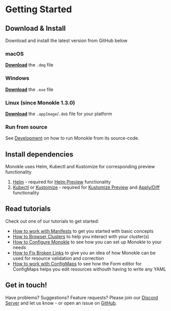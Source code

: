 # Getting Started

## Download & Install

Download and install the latest version from GitHub below

### macOS

[**Download**](https://github.com/kubeshop/monokle/releases/latest) the `.dmg` file

### Windows

[**Download**](https://github.com/kubeshop/monokle/releases/latest) the `.exe` file

### Linux (since Monokle 1.3.0)

[**Download**](https://github.com/kubeshop/monokle/releases/latest) the `.appImage`/`.deb` file for your platform

### Run from source

See [Development](development.md) on how to run Monokle from its source-code.

## Install dependencies

Monokle uses Helm, Kubectl and Kustomize for corresponding preview functionality

1. [Helm](https://helm.sh/docs/intro/install/) - required for [Helm Preview](./helm.md#helm-preview) functionality
2. [Kubectl](https://kubernetes.io/docs/tasks/tools/) or [Kustomize](https://kustomize.io) - required for [Kustomize Preview](./kustomize.md#kustomize-preview) and [Apply/Diff](./apply-and-diff.md) functionality

## Read tutorials

Check out one of our tutorials to get started:

- [How to work with Manifests](tutorials/how-to-navigate-and-edit-manifests.md) to get you started with basic concepts
- [How to Browser Clusters](tutorials/how-to-browse-clusters.md) to help you interact with your cluster(s)
- [How to Configure Monokle](tutorials/how-to-configure-monokle.md) to see how you can set up Monokle to your needs
- [How to Fix Broken Links](tutorials/how-to-fix-broken-links.md) to give you an idea of how Monokle can be used for resource validation and correction
- [How to work with ConfigMaps](tutorials/how-to-create-and-edit-configmap.md) to see how the Form editor for ConfigMaps helps you edit resources withouth having to write any YAML


## Get in touch!

Have problems? Suggestions? Feature requests? Please join our [Discord Server](https://discord.gg/uNuhy6GDyn) and let us know - or 
open an issue on [GitHub](https://github.com/kubeshop/monokle/issues/new/choose). 

